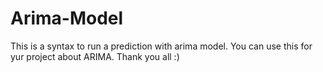 # Arima-Model
This is a syntax to run a prediction with arima model. You can use this for yur project about ARIMA. Thank you all :)
